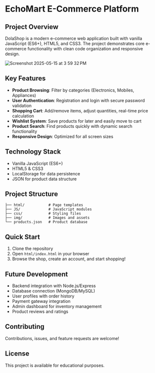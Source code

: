 
# EchoMart E-Commerce Platform

## Project Overview

DolaShop is a modern e-commerce web application built with vanilla JavaScript (ES6+), HTML5, and CSS3. The project demonstrates core e-commerce functionality with clean code organization and responsive design.

![Screenshot 2025-05-15 at 3 59 32 PM](https://github.com/user-attachments/assets/3094be1a-1f81-42d5-a696-82d90b9f9b95)


## Key Features

- **Product Browsing**: Filter by categories (Electronics, Mobiles, Appliances)
- **User Authentication**: Registration and login with secure password validation
- **Shopping Cart**: Add/remove items, adjust quantities, real-time price calculation
- **Wishlist System**: Save products for later and easily move to cart
- **Product Search**: Find products quickly with dynamic search functionality
- **Responsive Design**: Optimized for all screen sizes

## Technology Stack

- Vanilla JavaScript (ES6+)
- HTML5 & CSS3
- LocalStorage for data persistence
- JSON for product data structure

## Project Structure

```
├── html/           # Page templates
├── JS/             # JavaScript modules
├── css/            # Styling files
├── img/            # Images and assets
└── products.json   # Product database
```

## Quick Start

1. Clone the repository
2. Open `html/index.html` in your browser
3. Browse the shop, create an account, and start shopping!

## Future Development

- Backend integration with Node.js/Express
- Database connection (MongoDB/MySQL)
- User profiles with order history
- Payment gateway integration
- Admin dashboard for inventory management
- Product reviews and ratings

## Contributing

Contributions, issues, and feature requests are welcome!

## License

This project is available for educational purposes.
